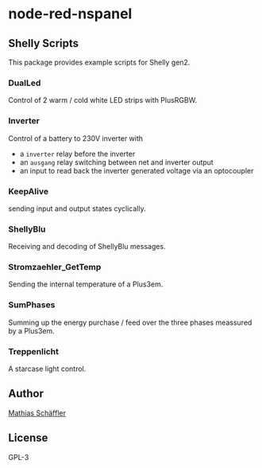 # node-red-nspanel

## Shelly Scripts

This package provides example scripts for Shelly gen2.

### DualLed

Control of 2 warm / cold white LED strips with PlusRGBW.

### Inverter

Control of a battery to 230V inverter with
- a `inverter` relay before the inverter
- an `ausgang` relay switching between net and inverter output
- an input to read back the inverter generated voltage via an optocoupler

### KeepAlive

sending input and output states cyclically.

### ShellyBlu

Receiving and decoding of ShellyBlu messages.

### Stromzaehler_GetTemp

Sending the internal temperature of a Plus3em.

### SumPhases

Summing up the energy purchase / feed over the three phases meassured by a Plus3em.

### Treppenlicht

A starcase light control.

## Author

[Mathias Schäffler](https://github.com/m-schaeffler)

## License

GPL-3
